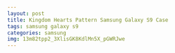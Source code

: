 ```yaml
---
layout: post
title: Kingdom Hearts Pattern Samsung Galaxy S9 Case
tags: samsung galaxy s9
categories: samsung
img: 13m82tpp2_3XlisGK8KdlMn5X_pGWRJwe
---
```

